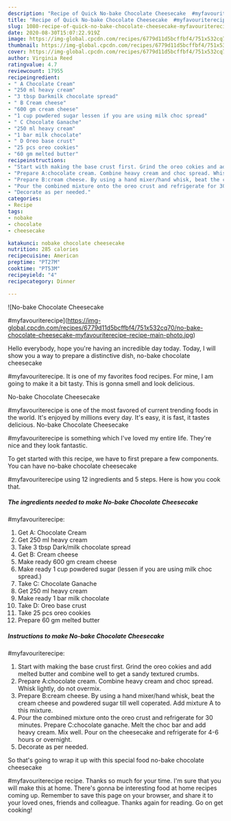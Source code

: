 ```yaml
---
description: "Recipe of Quick No-bake Chocolate Cheesecake  #myfavouriterecipe"
title: "Recipe of Quick No-bake Chocolate Cheesecake  #myfavouriterecipe"
slug: 1080-recipe-of-quick-no-bake-chocolate-cheesecake-myfavouriterecipe
date: 2020-08-30T15:07:22.919Z
image: https://img-global.cpcdn.com/recipes/6779d11d5bcffbf4/751x532cq70/no-bake-chocolate-cheesecake-myfavouriterecipe-recipe-main-photo.jpg
thumbnail: https://img-global.cpcdn.com/recipes/6779d11d5bcffbf4/751x532cq70/no-bake-chocolate-cheesecake-myfavouriterecipe-recipe-main-photo.jpg
cover: https://img-global.cpcdn.com/recipes/6779d11d5bcffbf4/751x532cq70/no-bake-chocolate-cheesecake-myfavouriterecipe-recipe-main-photo.jpg
author: Virginia Reed
ratingvalue: 4.7
reviewcount: 17955
recipeingredient:
- " A Chocolate Cream"
- "250 ml heavy cream"
- "3 tbsp Darkmilk chocolate spread"
- " B Cream cheese"
- "600 gm cream cheese"
- "1 cup powdered sugar lessen if you are using milk choc spread"
- " C Chocolate Ganache"
- "250 ml heavy cream"
- "1 bar milk chocolate"
- " D Oreo base crust"
- "25 pcs oreo cookies"
- "60 gm melted butter"
recipeinstructions:
- "Start with making the base crust first. Grind the oreo cokies and add melted butter and combine well to get a sandy textured crumbs."
- "Prepare A:chocolate cream. Combine heavy cream and choc spread. Whisk lightly, do not overmix."
- "Prepare B:cream cheese. By using a hand mixer/hand whisk, beat the cream cheese and powdered sugar till well coperated. Add mixture A to this mixture."
- "Pour the combined mixture onto the oreo crust and refrigerate for 30 minutes. Prepare C:chocolate ganache. Melt the choc bar and add heavy cream. Mix well. Pour on the cheesecake and refrigerate for 4-6 hours or overnight."
- "Decorate as per needed."
categories:
- Recipe
tags:
- nobake
- chocolate
- cheesecake

katakunci: nobake chocolate cheesecake 
nutrition: 285 calories
recipecuisine: American
preptime: "PT27M"
cooktime: "PT53M"
recipeyield: "4"
recipecategory: Dinner

---
```



![No-bake Chocolate Cheesecake

#myfavouriterecipe](https://img-global.cpcdn.com/recipes/6779d11d5bcffbf4/751x532cq70/no-bake-chocolate-cheesecake-myfavouriterecipe-recipe-main-photo.jpg)

Hello everybody, hope you're having an incredible day today. Today, I will show you a way to prepare a distinctive dish, no-bake chocolate cheesecake

#myfavouriterecipe. It is one of my favorites food recipes. For mine, I am going to make it a bit tasty. This is gonna smell and look delicious.



No-bake Chocolate Cheesecake

#myfavouriterecipe is one of the most favored of current trending foods in the world. It's enjoyed by millions every day. It's easy, it is fast, it tastes delicious. No-bake Chocolate Cheesecake

#myfavouriterecipe is something which I've loved my entire life. They're nice and they look fantastic.


To get started with this recipe, we have to first prepare a few components. You can have no-bake chocolate cheesecake

#myfavouriterecipe using 12 ingredients and 5 steps. Here is how you cook that.

<!--inarticleads1-->

##### The ingredients needed to make No-bake Chocolate Cheesecake

#myfavouriterecipe:

1. Get  A: Chocolate Cream
1. Get 250 ml heavy cream
1. Take 3 tbsp Dark/milk chocolate spread
1. Get  B: Cream cheese
1. Make ready 600 gm cream cheese
1. Make ready 1 cup powdered sugar (lessen if you are using milk choc spread.)
1. Take  C: Chocolate Ganache
1. Get 250 ml heavy cream
1. Make ready 1 bar milk chocolate
1. Take  D: Oreo base crust
1. Take 25 pcs oreo cookies
1. Prepare 60 gm melted butter




<!--inarticleads2-->

##### Instructions to make No-bake Chocolate Cheesecake

#myfavouriterecipe:

1. Start with making the base crust first. Grind the oreo cokies and add melted butter and combine well to get a sandy textured crumbs.
1. Prepare A:chocolate cream. Combine heavy cream and choc spread. Whisk lightly, do not overmix.
1. Prepare B:cream cheese. By using a hand mixer/hand whisk, beat the cream cheese and powdered sugar till well coperated. Add mixture A to this mixture.
1. Pour the combined mixture onto the oreo crust and refrigerate for 30 minutes. Prepare C:chocolate ganache. Melt the choc bar and add heavy cream. Mix well. Pour on the cheesecake and refrigerate for 4-6 hours or overnight.
1. Decorate as per needed.




So that's going to wrap it up with this special food no-bake chocolate cheesecake

#myfavouriterecipe recipe. Thanks so much for your time. I'm sure that you will make this at home. There's gonna be interesting food at home recipes coming up. Remember to save this page on your browser, and share it to your loved ones, friends and colleague. Thanks again for reading. Go on get cooking!
